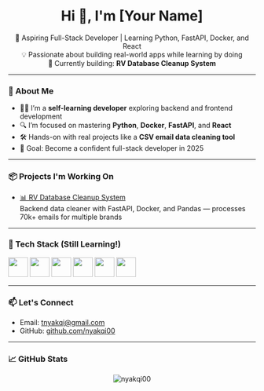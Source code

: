 <h1 align="center">Hi 👋, I'm [Your Name]</h1>
<p align="center">
  🚀 Aspiring Full-Stack Developer | Learning Python, FastAPI, Docker, and React<br/>
  💡 Passionate about building real-world apps while learning by doing<br/>
  🌱 Currently building: <strong>RV Database Cleanup System</strong>
</p>

---

### 💼 About Me
- 🧑‍💻 I’m a **self-learning developer** exploring backend and frontend development
- 🔍 I’m focused on mastering **Python**, **Docker**, **FastAPI**, and **React**
- 🛠️ Hands-on with real projects like a **CSV email data cleaning tool**
- 🎯 Goal: Become a confident full-stack developer in 2025

---

### 📦 Projects I'm Working On
- [📊 RV Database Cleanup System](https://github.com/nyakqi00/database-cleanup-system)  
  Backend data cleaner with FastAPI, Docker, and Pandas — processes 70k+ emails for multiple brands

---

### 🧰 Tech Stack (Still Learning!)
<p align="left">
  <img src="https://cdn.jsdelivr.net/gh/devicons/devicon/icons/python/python-original.svg" width="40"/>
  <img src="https://cdn.jsdelivr.net/gh/devicons/devicon/icons/docker/docker-original.svg" width="40"/>
  <img src="https://cdn.jsdelivr.net/gh/devicons/devicon/icons/fastapi/fastapi-original.svg" width="40"/>
  <img src="https://cdn.jsdelivr.net/gh/devicons/devicon/icons/react/react-original.svg" width="40"/>
  <img src="https://cdn.jsdelivr.net/gh/devicons/devicon/icons/git/git-original.svg" width="40"/>
  <img src="https://cdn.jsdelivr.net/gh/devicons/devicon/icons/vscode/vscode-original.svg" width="40"/>
</p>

---

### 📫 Let's Connect
- Email: [tnyakqi@gmail.com](mailto:tnyakqi@gmail.com)
- GitHub: [github.com/nyakqi00](https://github.com/nyakqi00)

---

### 📈 GitHub Stats
<p align="center">
  <img src="https://github-readme-stats.vercel.app/api?username=nyakqi00&show_icons=true&theme=gruvbox" alt="nyakqi00" />
</p>
